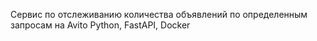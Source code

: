 Сервис по отслеживанию количества объявлений по определенным запросам на Avito
Python, FastAPI, Docker
